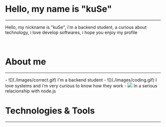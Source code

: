 # Hello, my name is "kuSe"
<hr>
<p>Hello, my nickname is "kuSe", i'm a backend student, a curious about technology, i love develop softwares, i hope you enjoy my profile</p>

<br>

# About me
<hr>
- ![](./images/correct.gif) I'm a backend student
- ![](./images/coding.gif) I love systems and i'm very curious to know how they work
- <img src="https://cdn.discordapp.com/emojis/670037477809192970.gif?v=1" width="30px"> In a serious relacionship with node.js

<br>

# Technologies & Tools
<hr>
